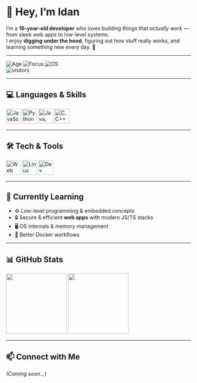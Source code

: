 # 👋 Hey, I’m Idan  

I’m a **16-year-old developer** who loves building things that *actually work* — from sleek web apps to low-level systems.  
I enjoy **digging under the hood**, figuring out how stuff really works, and learning something new every day. 🚀  

---

![Age](https://img.shields.io/badge/Age-16-blue?style=flat-square) 
![Focus](https://img.shields.io/badge/Focus-Web%20%26%20Systems-green?style=flat-square) 
![OS](https://img.shields.io/badge/Linux-Arch%20%7C%20Debian-orange?style=flat-square&logo=linux)  
![visitors](https://visitor-badge.laobi.icu/badge?page_id=idandrori555.idandrori555)

---

## 💻 Languages & Skills  
<p align="left">
  <!-- JavaScript / TypeScript -->
  <img src="https://skillicons.dev/icons?i=js,ts" height="40" alt="JavaScript, TypeScript"/>
  <!-- Python -->
  <img src="https://skillicons.dev/icons?i=python" height="40" alt="Python"/>
  <!-- Java & C# -->
  <img src="https://skillicons.dev/icons?i=java,cs" height="40" alt="Java, C#"/>
  <!-- C / C++ -->
  <img src="https://skillicons.dev/icons?i=c,cpp" height="40" alt="C, C++"/>
</p>

---

## 🛠 Tech & Tools  
<p align="left">
  <!-- Web & Backend -->
  <img src="https://skillicons.dev/icons?i=bun,deno,nodejs,react,tailwind,vite,express,docker" height="40" alt="Web Tools"/>
  <!-- Systems -->
  <img src="https://skillicons.dev/icons?i=linux,arch,debian" height="40" alt="Linux Distros"/>
  <!-- Toolbox -->
  <img src="https://skillicons.dev/icons?i=git,github,neovim,vscode" height="40" alt="Dev Tools"/>
</p>

---

## 🌱 Currently Learning  
- ⚙️ Low-level programming & embedded concepts  
- 🔒 Secure & efficient **web apps** with modern JS/TS stacks  
- 🖥️ OS internals & memory management  
- 🐳 Better Docker workflows  

---


## 📊 GitHub Stats  
<p align="left">
  <img src="https://github-readme-stats.vercel.app/api?username=idandrori555&show_icons=true&theme=tokyonight" height="165"/>
  <img src="https://github-readme-stats.vercel.app/api/top-langs/?username=idandrori555&layout=compact&theme=tokyonight" height="165"/>
</p>

---

## 📫 Connect with Me  
*(Coming soon…)*  
